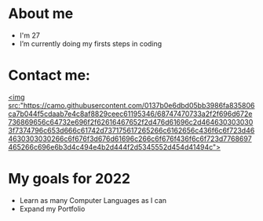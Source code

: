 # About me
- I'm 27
- I’m currently doing my firsts steps in coding

# Contact me:
<a href="mailto: lucas.azevedo.albuquerque@gmail.com" target="_blank"><img src:"https://camo.githubusercontent.com/0137b0e6dbd05bb3986fa835806ca7b044f5cdaab7e4c8af8829ceec61195346/68747470733a2f2f696d672e736869656c64732e696f2f62616467652f2d476d61696c2d4646303030303f7374796c653d666c61742d737175617265266c6162656c436f6c6f723d464630303030266c6f676f3d676d61696c266c6f676f436f6c6f723d7768697465266c696e6b3d4c494e4b2d444f2d5345552d454d41494c"></a>
# My goals for 2022
- Learn as many Computer Languages as I can
- Expand my Portfolio
